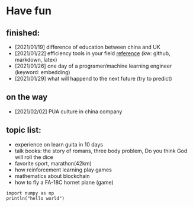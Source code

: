 # Have fun

## finished:
- [2021/01/19] difference of education between china and UK
- [2021/01/22] efficiency tools in your field [reference](http://www.baidu.com) (kw: github, markdown, latex)
- [2021/01/26] one day of a programer/machine learning engineer (keyword: embedding)
- [2021/01/29] what will happend to the next future (try to predict)

## on the way
- [2021/02/02] PUA culture in china company

## topic list:
- experience on learn guita in 10 days
- talk books: the story of romans, three body problem, Do you think God will roll the dice
- favorite sport, marathon(42km)
- how reinforcement learning play games
- mathematics about blockchain
- how to fly a FA-18C hornet plane (game)


```
import numpy as np
println("hello world")
```

